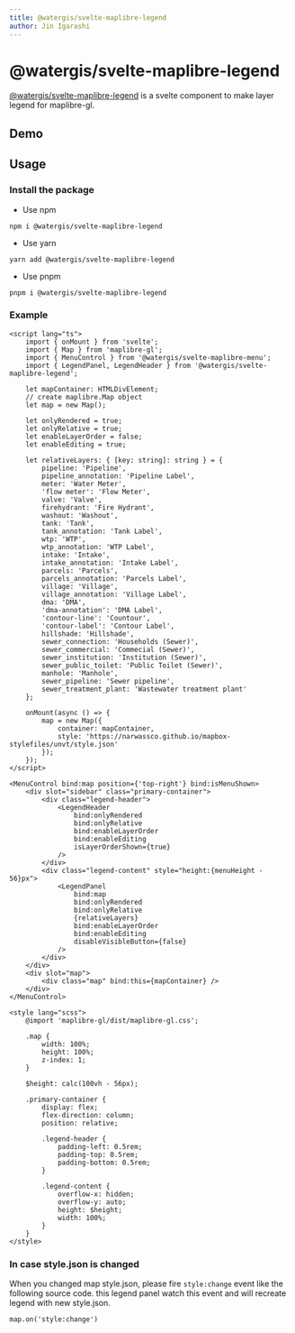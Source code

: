 ```yaml
---
title: @watergis/svelte-maplibre-legend
author: Jin Igarashi
---
```


<script lang="ts">
	import LegendExample from "./Example.svelte";
</script>

# @watergis/svelte-maplibre-legend

[@watergis/svelte-maplibre-legend](https://github.com/watergis/svelte-maplibre-components/tree/main/packages/legend) is a svelte component to make layer legend for maplibre-gl.

## Demo

<LegendExample />

## Usage

### Install the package

- Use npm

```
npm i @watergis/svelte-maplibre-legend
```

- Use yarn

```
yarn add @watergis/svelte-maplibre-legend
```

- Use pnpm

```
pnpm i @watergis/svelte-maplibre-legend
```

### Example

```svelte
<script lang="ts">
	import { onMount } from 'svelte';
	import { Map } from 'maplibre-gl';
	import { MenuControl } from '@watergis/svelte-maplibre-menu';
	import { LegendPanel, LegendHeader } from '@watergis/svelte-maplibre-legend';

	let mapContainer: HTMLDivElement;
	// create maplibre.Map object
	let map = new Map();

	let onlyRendered = true;
	let onlyRelative = true;
	let enableLayerOrder = false;
	let enableEditing = true;

	let relativeLayers: { [key: string]: string } = {
		pipeline: 'Pipeline',
		pipeline_annotation: 'Pipeline Label',
		meter: 'Water Meter',
		'flow meter': 'Flow Meter',
		valve: 'Valve',
		firehydrant: 'Fire Hydrant',
		washout: 'Washout',
		tank: 'Tank',
		tank_annotation: 'Tank Label',
		wtp: 'WTP',
		wtp_annotation: 'WTP Label',
		intake: 'Intake',
		intake_annotation: 'Intake Label',
		parcels: 'Parcels',
		parcels_annotation: 'Parcels Label',
		village: 'Village',
		village_annotation: 'Village Label',
		dma: 'DMA',
		'dma-annotation': 'DMA Label',
		'contour-line': 'Countour',
		'contour-label': 'Contour Label',
		hillshade: 'Hillshade',
		sewer_connection: 'Households (Sewer)',
		sewer_commercial: 'Commecial (Sewer)',
		sewer_institution: 'Institution (Sewer)',
		sewer_public_toilet: 'Public Toilet (Sewer)',
		manhole: 'Manhole',
		sewer_pipeline: 'Sewer pipeline',
		sewer_treatment_plant: 'Wastewater treatment plant'
	};

	onMount(async () => {
		map = new Map({
			container: mapContainer,
			style: 'https://narwassco.github.io/mapbox-stylefiles/unvt/style.json'
		});
	});
</script>

<MenuControl bind:map position={'top-right'} bind:isMenuShown>
	<div slot="sidebar" class="primary-container">
		<div class="legend-header">
			<LegendHeader
				bind:onlyRendered
				bind:onlyRelative
				bind:enableLayerOrder
				bind:enableEditing
				isLayerOrderShown={true}
			/>
		</div>
		<div class="legend-content" style="height:{menuHeight - 56}px">
			<LegendPanel
				bind:map
				bind:onlyRendered
				bind:onlyRelative
				{relativeLayers}
				bind:enableLayerOrder
				bind:enableEditing
				disableVisibleButton={false}
			/>
		</div>
	</div>
	<div slot="map">
		<div class="map" bind:this={mapContainer} />
	</div>
</MenuControl>

<style lang="scss">
	@import 'maplibre-gl/dist/maplibre-gl.css';

	.map {
		width: 100%;
		height: 100%;
		z-index: 1;
	}

	$height: calc(100vh - 56px);

	.primary-container {
		display: flex;
		flex-direction: column;
		position: relative;

		.legend-header {
			padding-left: 0.5rem;
			padding-top: 0.5rem;
			padding-bottom: 0.5rem;
		}

		.legend-content {
			overflow-x: hidden;
			overflow-y: auto;
			height: $height;
			width: 100%;
		}
	}
</style>
```

### In case style.json is changed

When you changed map style.json, please fire `style:change` event like the following source code. this legend panel watch this event and will recreate legend with new style.json.

```shell
map.on('style:change')
```
